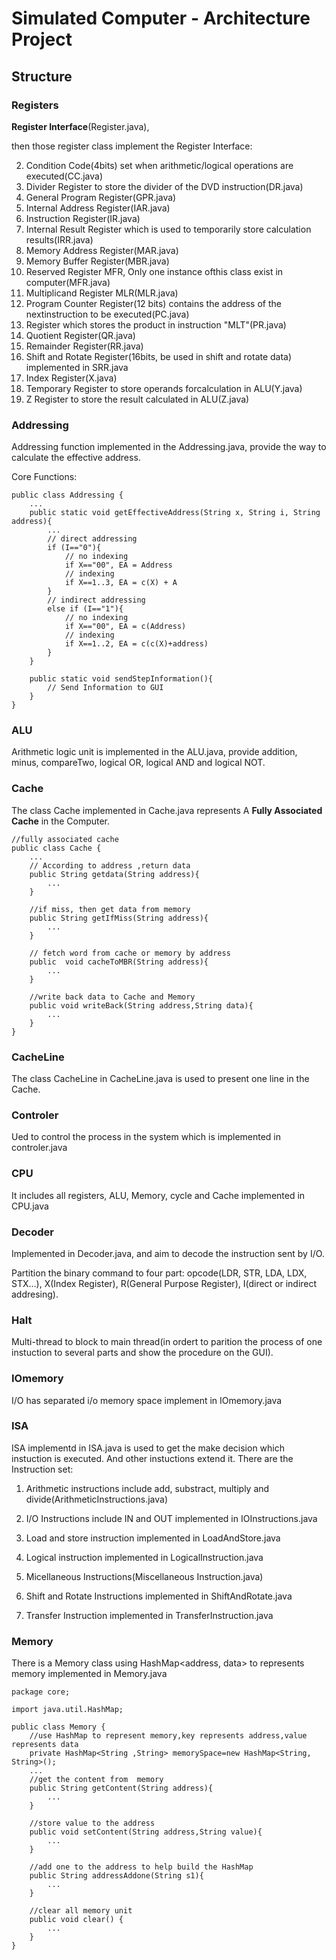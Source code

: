 # Simulated Computer - Architecture Project

## Structure

### Registers

**Register Interface**(Register.java),

then those register class implement the Register Interface:

2. Condition Code(4bits) set when arithmetic/logical operations are executed(CC.java)
3. Divider Register to store the divider of the DVD instruction(DR.java)
4. General Program Register(GPR.java)
5. Internal Address Register(IAR.java)
6. Instruction Register(IR.java)
6. Internal Result Register which is used to temporarily store calculation results(IRR.java)
8. Memory Address Register(MAR.java)
9. Memory Buffer Register(MBR.java)
10. Reserved Register MFR, Only one instance ofthis class exist in computer(MFR.java)
10. Multiplicand Register MLR(MLR.java)
11. Program Counter Register(12 bits) contains the address of the nextinstruction to be executed(PC.java)
12. Register which stores the product in instruction "MLT"(PR.java)
13. Quotient Register(QR.java)
14. Remainder Register(RR.java)
15. Shift and Rotate Register(16bits, be used in shift and rotate data) implemented in SRR.java
14. Index Register(X.java)
15. Temporary Register to store operands forcalculation in ALU(Y.java)
18. Z Register to store the result calculated in ALU(Z.java)

### Addressing

Addressing function implemented in the Addressing.java, provide the way to calculate the effective address.

Core Functions:

```
public class Addressing {
	...
    public static void getEffectiveAddress(String x, String i, String address){
    	...
    	// direct addressing
    	if (I=="0"){
            // no indexing
            if X=="00", EA = Address
            // indexing
            if X==1..3, EA = c(X) + A
    	}
    	// indirect addressing
    	else if (I=="1"){
            // no indexing
            if X=="00", EA = c(Address)
            // indexing
            if X==1..2, EA = c(c(X)+address)
    	}
    }

    public static void sendStepInformation(){
    	// Send Information to GUI
	}
}
```

### ALU

Arithmetic logic unit is implemented in the ALU.java, provide addition, minus, compareTwo, logical OR, logical AND and logical NOT.

### Cache

The class Cache implemented in Cache.java represents A **Fully Associated Cache** in the Computer.

```
//fully associated cache
public class Cache {
    ...
    // According to address ,return data
    public String getdata(String address){
        ...
    }
    
    //if miss, then get data from memory
    public String getIfMiss(String address){
        ...
    }
	
	// fetch word from cache or memory by address
    public  void cacheToMBR(String address){
        ...
    }

    //write back data to Cache and Memory
    public void writeBack(String address,String data){
        ...
    }
}
```

### CacheLine

The class CacheLine in CacheLine.java is used to present one line in the Cache.

### Controler

Ued to control the process in the system which is implemented in controler.java

### CPU

It includes all registers, ALU, Memory, cycle and Cache implemented in CPU.java

### Decoder

Implemented in Decoder.java, and aim to decode the instruction sent by I/O.

Partition the binary command to four part: opcode(LDR, STR, LDA, LDX, STX…), X(Index Register), R(General Purpose Register), I(direct or indirect addresing).

### Halt

Multi-thread to block to main thread(in ordert to parition the process of one instuction to several parts and show the procedure on the GUI).

### IOmemory

I/O has separated i/o memory space implement in IOmemory.java

### ISA

ISA implementd in ISA.java is used to get the make decision which instuction is executed. And other instuctions extend it. There are the Instruction set:

1. Arithmetic instructions include add, substract, multiply and divide(ArithmeticInstructions.java)
2. I/O Instructions include IN and OUT implemented in IOInstructions.java
3. Load and store instruction implemented in LoadAndStore.java
4. Logical instruction implemented in LogicalInstruction.java
5. Micellaneous Instructions(Miscellaneous Instruction.java)


4. Shift and Rotate Instructions implemented in ShiftAndRotate.java


5. Transfer Instruction implemented in TransferInstruction.java

### Memory

There is a Memory class using HashMap<address, data> to represents memory implemented in Memory.java

```
package core;

import java.util.HashMap;

public class Memory {
    //use HashMap to represent memory,key represents address,value represents data
    private HashMap<String ,String> memorySpace=new HashMap<String, String>();
    ...
    //get the content from  memory
    public String getContent(String address){
    	...
    }

    //store value to the address
    public void setContent(String address,String value){
    	...
    }

    //add one to the address to help build the HashMap
    public String addressAddone(String s1){
        ...
    }
    
    //clear all memory unit
    public void clear() {
    	...
    }
}
```

